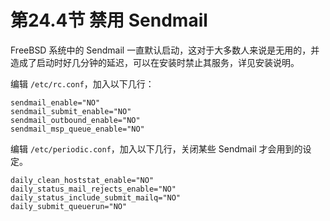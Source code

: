 # 第24.4节 禁用 Sendmail

FreeBSD 系统中的 Sendmail 一直默认启动，这对于大多数人来说是无用的，并造成了启动时好几分钟的延迟，可以在安装时禁止其服务，详见安装说明。

编辑 `/etc/rc.conf`，加入以下几行：

```
sendmail_enable="NO"
sendmail_submit_enable="NO"
sendmail_outbound_enable="NO"
sendmail_msp_queue_enable="NO"
```

编辑 `/etc/periodic.conf`，加入以下几行，关闭某些 Sendmail 才会用到的设定。

```
daily_clean_hoststat_enable="NO"
daily_status_mail_rejects_enable="NO"
daily_status_include_submit_mailq="NO"
daily_submit_queuerun="NO"
```
